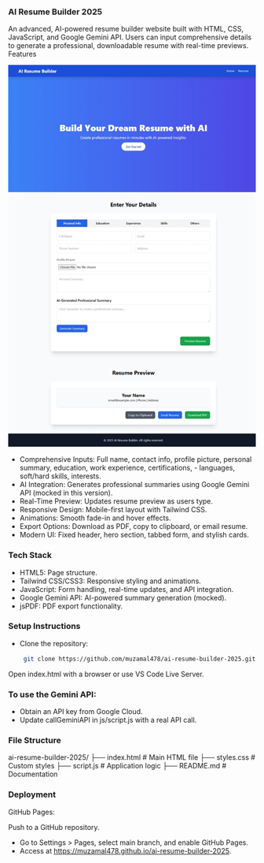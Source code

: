 ### AI Resume Builder 2025
An advanced, AI-powered resume builder website built with HTML, CSS, JavaScript, and Google Gemini API. Users can input comprehensive details to generate a professional, downloadable resume with real-time previews.
Features

![](screenshot.jpeg)


- Comprehensive Inputs: Full name, contact info, profile picture, personal summary, education, work experience, certifications, - languages, soft/hard skills, interests.
- AI Integration: Generates professional summaries using Google Gemini API (mocked in this version).
- Real-Time Preview: Updates resume preview as users type.
- Responsive Design: Mobile-first layout with Tailwind CSS.
- Animations: Smooth fade-in and hover effects.
- Export Options: Download as PDF, copy to clipboard, or email resume.
- Modern UI: Fixed header, hero section, tabbed form, and stylish cards.


### Tech Stack

- HTML5: Page structure.
- Tailwind CSS/CSS3: Responsive styling and animations.
- JavaScript: Form handling, real-time updates, and API integration.
- Google Gemini API: AI-powered summary generation (mocked).
- jsPDF: PDF export functionality.

### Setup Instructions

- Clone the repository:
  ```bash
   git clone https://github.com/muzamal478/ai-resume-builder-2025.git


Open index.html with a browser or use VS Code Live Server.

### To use the Gemini API:

- Obtain an API key from Google Cloud.
- Update callGeminiAPI in js/script.js with a real API call.


### File Structure
ai-resume-builder-2025/
├── index.html     # Main HTML file
├── styles.css     # Custom styles 
├── script.js      # Application logic
├── README.md      # Documentation

### Deployment

GitHub Pages:

Push to a GitHub repository.
- Go to Settings > Pages, select main branch, and enable GitHub Pages.
- Access at https://muzamal478.github.io/ai-resume-builder-2025.

